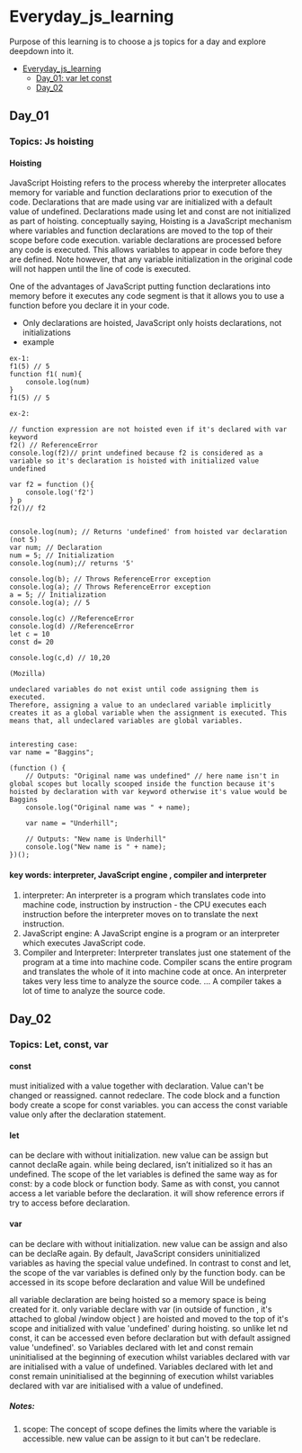 # Everyday_js_learning
Purpose of this learning is to choose a js topics for a day and explore deepdown into it. 


<!-- TOC -->

- [Everyday_js_learning](#everyday_js_learning)
    - [Day_01: var let const](#day_01)
    - [Day_02](#day_02)


<!-- /TOC -->






## Day_01

### Topics: Js  hoisting

#### Hoisting
JavaScript Hoisting refers to the process whereby the interpreter allocates memory for variable and function declarations prior to execution of the code. Declarations that are made using var are initialized with a default value of undefined. Declarations made using let and const are not initialized as part of hoisting.
conceptually saying,  Hoisting is a JavaScript mechanism where variables and function declarations are moved to the top of their scope before code execution.
variable declarations are processed before any code is executed.
This allows variables to appear in code before they are defined. Note however, that any variable initialization in the original code will not happen until the line of code is executed.

One of the advantages of JavaScript putting function declarations into memory before it executes any code segment is that it allows you to use a function before you declare it in your code.
- Only declarations are hoisted, JavaScript only hoists declarations, not initializations
- example

```JS
ex-1:
f1(5) // 5
function f1( num){
    console.log(num)
}
f1(5) // 5

ex-2:

// function expression are not hoisted even if it's declared with var keyword 
f2() // ReferenceError
console.log(f2)// print undefined because f2 is considered as a variable so it's declaration is hoisted with initialized value undefined

var f2 = function (){
    console.log('f2')
} p
f2()// f2


```

```JS
console.log(num); // Returns 'undefined' from hoisted var declaration (not 5)
var num; // Declaration
num = 5; // Initialization
console.log(num);// returns '5'

console.log(b); // Throws ReferenceError exception
console.log(a); // Throws ReferenceError exception
a = 5; // Initialization
console.log(a); // 5

console.log(c) //ReferenceError
console.log(d) //ReferenceError
let c = 10
const d= 20

console.log(c,d) // 10,20

(Mozilla)

undeclared variables do not exist until code assigning them is executed.
Therefore, assigning a value to an undeclared variable implicitly creates it as a global variable when the assignment is executed. This means that, all undeclared variables are global variables.


interesting case: 
var name = "Baggins";

(function () {
    // Outputs: "Original name was undefined" // here name isn't in global scopes but locally scooped inside the function because it's hoisted by declaration with var keyword otherwise it's value would be Baggins
    console.log("Original name was " + name);

    var name = "Underhill";

    // Outputs: "New name is Underhill"
    console.log("New name is " + name);
})();

```

#### key words: interpreter, JavaScript engine , compiler and interpreter
1. interpreter:
 An interpreter is a program which translates code into machine code, instruction by instruction - the CPU executes each instruction before the interpreter moves on to translate the next instruction.
2. JavaScript engine:
 A JavaScript engine is a program or an interpreter which executes JavaScript code.
3. Compiler and Interpreter: 
 Interpreter translates just one statement of the program at a time into machine code. Compiler scans the entire program and translates the whole of it into machine code at once. An interpreter takes very less time to analyze the source code. ... A compiler takes a lot of time to analyze the source code.




## Day_02

### Topics: Let, const, var

#### const
must initialized with a value together with declaration. Value can't be changed or reassigned. cannot redeclare.
The code block and a function body create a scope for const variables. 
you can access the const variable value only after the declaration statement.

#### let
can be declare with without initialization. new value can be assign but cannot declaRe again.
while being declared, isn’t initialized so it has an undefined.
The scope of the let variables is defined the same way as for const: by a code block or function body.
Same as with const, you cannot access a let variable before the declaration. it will show reference errors if try to access before declaration.

#### var
can be declare with without initialization. new value can be assign and also can be declaRe again.
By default, JavaScript considers uninitialized variables as having the special value undefined.
In contrast to const and let, the scope of the var variables is defined only by the function body.
can be accessed in its scope before declaration  and value Will be undefined

all variable declaration are being hoisted so a memory space is being created for it.
only variable declare with var (in outside of function , it's attached to global /window object ) are hoisted and moved  to the top of it's scope and initialized with value 'undefined' during hoisting. so unlike let nd const, it can be accessed even before declaration but with default assigned value 'undefined'.
so Variables declared with let and const remain uninitialised at the beginning of execution whilst variables declared with var are initialised with a value of undefined.
Variables declared with let and const remain uninitialised at the beginning of execution whilst variables declared with var are initialised with a value of undefined.
##### Notes:
1. scope: The concept of scope defines the limits where the variable is accessible. new value can be assign to it but can't be redeclare.

